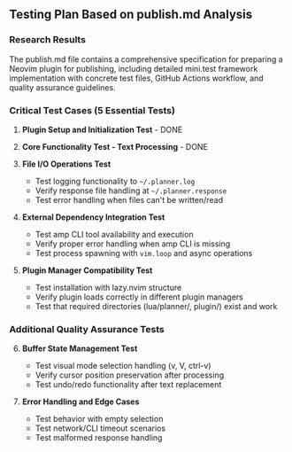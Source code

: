 ## Testing Plan Based on publish.md Analysis

### Research Results

The publish.md file contains a comprehensive specification for preparing a Neovim plugin for publishing, including detailed mini.test framework implementation with concrete test files, GitHub Actions workflow, and quality assurance guidelines.

### Critical Test Cases (5 Essential Tests)

1. **Plugin Setup and Initialization Test** - DONE

2. **Core Functionality Test - Text Processing** - DONE

3. **File I/O Operations Test**
   - Test logging functionality to `~/.planner.log`
   - Verify response file handling at `~/.planner.response`
   - Test error handling when files can't be written/read

4. **External Dependency Integration Test**
   - Test amp CLI tool availability and execution
   - Verify proper error handling when amp CLI is missing
   - Test process spawning with `vim.loop` and async operations

5. **Plugin Manager Compatibility Test**
   - Test installation with lazy.nvim structure
   - Verify plugin loads correctly in different plugin managers
   - Test that required directories (lua/planner/, plugin/) exist and work

### Additional Quality Assurance Tests

6. **Buffer State Management Test**
   - Test visual mode selection handling (v, V, ctrl-v)
   - Verify cursor position preservation after processing
   - Test undo/redo functionality after text replacement

7. **Error Handling and Edge Cases**
   - Test behavior with empty selection
   - Test network/CLI timeout scenarios
   - Test malformed response handling
